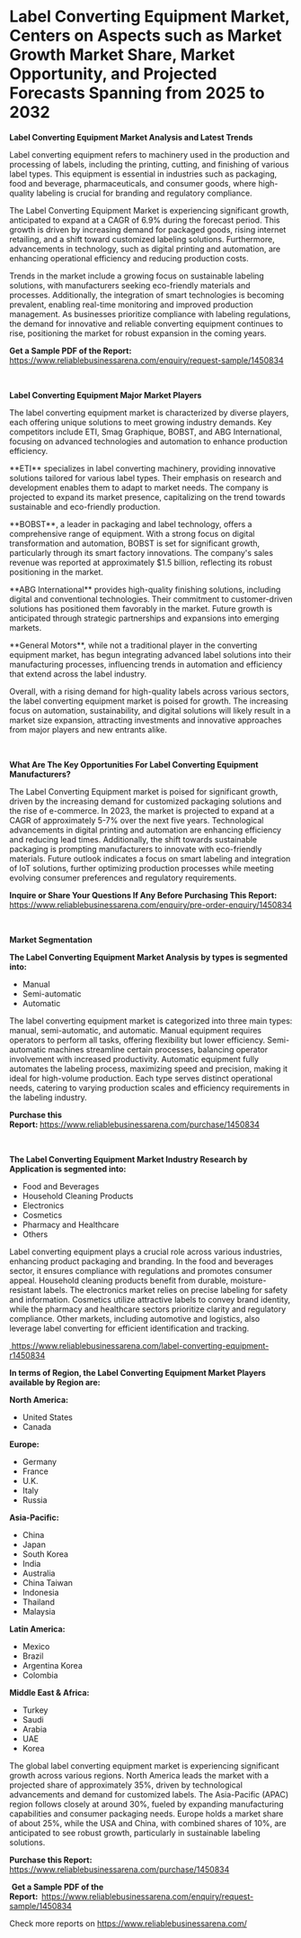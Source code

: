 <p><h1>Label Converting Equipment Market, Centers on Aspects such as Market Growth Market Share, Market Opportunity, and Projected Forecasts Spanning from 2025 to 2032</h1></p><p><strong>Label Converting Equipment Market Analysis and Latest Trends</strong></p>
<p><p>Label converting equipment refers to machinery used in the production and processing of labels, including the printing, cutting, and finishing of various label types. This equipment is essential in industries such as packaging, food and beverage, pharmaceuticals, and consumer goods, where high-quality labeling is crucial for branding and regulatory compliance.</p><p>The Label Converting Equipment Market is experiencing significant growth, anticipated to expand at a CAGR of 6.9% during the forecast period. This growth is driven by increasing demand for packaged goods, rising internet retailing, and a shift toward customized labeling solutions. Furthermore, advancements in technology, such as digital printing and automation, are enhancing operational efficiency and reducing production costs.</p><p>Trends in the market include a growing focus on sustainable labeling solutions, with manufacturers seeking eco-friendly materials and processes. Additionally, the integration of smart technologies is becoming prevalent, enabling real-time monitoring and improved production management. As businesses prioritize compliance with labeling regulations, the demand for innovative and reliable converting equipment continues to rise, positioning the market for robust expansion in the coming years.</p></p>
<p><strong>Get a Sample PDF of the Report:&nbsp;</strong> <a href="https://www.reliablebusinessarena.com/enquiry/request-sample/1450834?utm_campaign=3191&utm_medium=2&utm_source=Github&utm_content=ia&utm_term=11042025&utm_id=label-converting-equipment">https://www.reliablebusinessarena.com/enquiry/request-sample/1450834</a></p>
<p>&nbsp;</p>
<p><strong>Label Converting Equipment Major Market Players</strong></p>
<p><p>The label converting equipment market is characterized by diverse players, each offering unique solutions to meet growing industry demands. Key competitors include ETI, Smag Graphique, BOBST, and ABG International, focusing on advanced technologies and automation to enhance production efficiency.</p><p>**ETI** specializes in label converting machinery, providing innovative solutions tailored for various label types. Their emphasis on research and development enables them to adapt to market needs. The company is projected to expand its market presence, capitalizing on the trend towards sustainable and eco-friendly production.</p><p>**BOBST**, a leader in packaging and label technology, offers a comprehensive range of equipment. With a strong focus on digital transformation and automation, BOBST is set for significant growth, particularly through its smart factory innovations. The company's sales revenue was reported at approximately $1.5 billion, reflecting its robust positioning in the market.</p><p>**ABG International** provides high-quality finishing solutions, including digital and conventional technologies. Their commitment to customer-driven solutions has positioned them favorably in the market. Future growth is anticipated through strategic partnerships and expansions into emerging markets.</p><p>**General Motors**, while not a traditional player in the converting equipment market, has begun integrating advanced label solutions into their manufacturing processes, influencing trends in automation and efficiency that extend across the label industry.</p><p>Overall, with a rising demand for high-quality labels across various sectors, the label converting equipment market is poised for growth. The increasing focus on automation, sustainability, and digital solutions will likely result in a market size expansion, attracting investments and innovative approaches from major players and new entrants alike.</p></p>
<p>&nbsp;</p>
<p><strong>What Are The Key Opportunities For Label Converting Equipment Manufacturers?</strong></p>
<p><p>The Label Converting Equipment market is poised for significant growth, driven by the increasing demand for customized packaging solutions and the rise of e-commerce. In 2023, the market is projected to expand at a CAGR of approximately 5-7% over the next five years. Technological advancements in digital printing and automation are enhancing efficiency and reducing lead times. Additionally, the shift towards sustainable packaging is prompting manufacturers to innovate with eco-friendly materials. Future outlook indicates a focus on smart labeling and integration of IoT solutions, further optimizing production processes while meeting evolving consumer preferences and regulatory requirements.</p></p>
<p><strong>Inquire or Share Your Questions If Any Before Purchasing This Report:</strong> <a href="https://www.reliablebusinessarena.com/enquiry/pre-order-enquiry/1450834?utm_campaign=3191&utm_medium=2&utm_source=Github&utm_content=ia&utm_term=11042025&utm_id=label-converting-equipment">https://www.reliablebusinessarena.com/enquiry/pre-order-enquiry/1450834</a></p>
<p>&nbsp;</p>
<p><strong>Market Segmentation</strong></p>
<p><strong>The Label Converting Equipment Market Analysis by types is segmented into:</strong></p>
<p><ul><li>Manual</li><li>Semi-automatic</li><li>Automatic</li></ul></p>
<p><p>The label converting equipment market is categorized into three main types: manual, semi-automatic, and automatic. Manual equipment requires operators to perform all tasks, offering flexibility but lower efficiency. Semi-automatic machines streamline certain processes, balancing operator involvement with increased productivity. Automatic equipment fully automates the labeling process, maximizing speed and precision, making it ideal for high-volume production. Each type serves distinct operational needs, catering to varying production scales and efficiency requirements in the labeling industry.</p></p>
<p><strong>Purchase this Report:&nbsp;</strong><a href="https://www.reliablebusinessarena.com/purchase/1450834?utm_campaign=3191&utm_medium=2&utm_source=Github&utm_content=ia&utm_term=11042025&utm_id=label-converting-equipment">https://www.reliablebusinessarena.com/purchase/1450834</a></p>
<p>&nbsp;</p>
<p><strong>The Label Converting Equipment Market Industry Research by Application is segmented into:</strong></p>
<p><ul><li>Food and Beverages</li><li>Household Cleaning Products</li><li>Electronics</li><li>Cosmetics</li><li>Pharmacy and Healthcare</li><li>Others</li></ul></p>
<p><p>Label converting equipment plays a crucial role across various industries, enhancing product packaging and branding. In the food and beverages sector, it ensures compliance with regulations and promotes consumer appeal. Household cleaning products benefit from durable, moisture-resistant labels. The electronics market relies on precise labeling for safety and information. Cosmetics utilize attractive labels to convey brand identity, while the pharmacy and healthcare sectors prioritize clarity and regulatory compliance. Other markets, including automotive and logistics, also leverage label converting for efficient identification and tracking.</p></p>
<p><a href="https://www.reliablebusinessarena.com/label-converting-equipment-r1450834?utm_campaign=3191&utm_medium=2&utm_source=Github&utm_content=ia&utm_term=11042025&utm_id=label-converting-equipment">&nbsp;https://www.reliablebusinessarena.com/label-converting-equipment-r1450834</a></p>
<p><strong>In terms of Region, the Label Converting Equipment Market Players available by Region are:</strong></p>
<p>
    <p> <strong> North America: </strong>
        <ul>
            <li>United States</li>
            <li>Canada</li>
        </ul>
        </p> 
    <p> <strong> Europe: </strong>
        <ul>
            <li>Germany</li>
            <li>France</li>
            <li>U.K.</li>
            <li>Italy</li>
            <li>Russia</li>
        </ul>
        </p> 
    <p> <strong> Asia-Pacific: </strong>
        <ul>
            <li>China</li>
            <li>Japan</li>
            <li>South Korea</li>
            <li>India</li>
            <li>Australia</li>
            <li>China Taiwan</li>
            <li>Indonesia</li>
            <li>Thailand</li>
            <li>Malaysia</li>
        </ul>
        </p> 
    <p> <strong> Latin America: </strong>
        <ul>
            <li>Mexico</li>
            <li>Brazil</li>
            <li>Argentina Korea</li>
            <li>Colombia</li>
        </ul>
        </p> 
    <p> <strong> Middle East & Africa: </strong>
        <ul>
            <li>Turkey</li>
            <li>Saudi</li>
            <li>Arabia</li>
            <li>UAE</li>
            <li>Korea</li>
        </ul>
    </p>
    </p>
<p><p>The global label converting equipment market is experiencing significant growth across various regions. North America leads the market with a projected share of approximately 35%, driven by technological advancements and demand for customized labels. The Asia-Pacific (APAC) region follows closely at around 30%, fueled by expanding manufacturing capabilities and consumer packaging needs. Europe holds a market share of about 25%, while the USA and China, with combined shares of 10%, are anticipated to see robust growth, particularly in sustainable labeling solutions.</p></p>
<p><strong>Purchase this Report: </strong><a href="https://www.reliablebusinessarena.com/purchase/1450834?utm_campaign=3191&utm_medium=2&utm_source=Github&utm_content=ia&utm_term=11042025&utm_id=label-converting-equipment">https://www.reliablebusinessarena.com/purchase/1450834</a></p>
<p>&nbsp;<strong>Get a Sample PDF of the Report:&nbsp;&nbsp;</strong><a href="https://www.reliablebusinessarena.com/enquiry/request-sample/1450834?utm_campaign=3191&utm_medium=2&utm_source=Github&utm_content=ia&utm_term=11042025&utm_id=label-converting-equipment">https://www.reliablebusinessarena.com/enquiry/request-sample/1450834</a></p>
<p><strong></strong></p>
<p>Check more reports on <a href="https://www.reliablebusinessarena.com/?utm_campaign=3191&utm_medium=2&utm_source=Github&utm_content=ia&utm_term=11042025&utm_id=label-converting-equipment">https://www.reliablebusinessarena.com/</a></p>